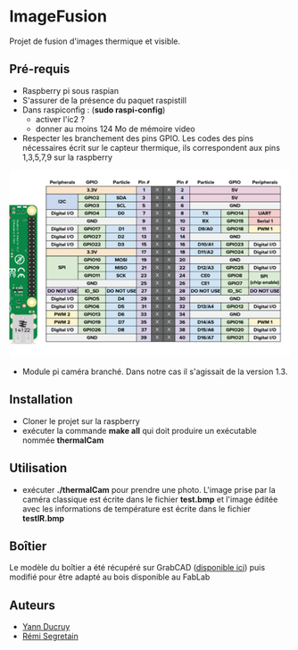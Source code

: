 # ImageFusion

Projet de fusion d'images thermique et visible.

## Pré-requis
- Raspberry pi sous raspian
- S'assurer de la présence du paquet raspistill
- Dans raspiconfig : (**sudo raspi-config**)
  - activer l'ic2 ?
  - donner au moins 124 Mo de mémoire video
- Respecter les branchement des pins GPIO. Les codes des pins nécessaires écrit sur le capteur thermique, ils correspondent aux pins 1,3,5,7,9 sur la raspberry

![GPIO](./gpio.png?raw=true)

- Module pi caméra branché. Dans notre cas il s'agissait de la version 1.3.

## Installation
- Cloner le projet sur la raspberry
- exécuter la commande **make all** qui doit produire un exécutable nommée **thermalCam**

## Utilisation
- exécuter **./thermalCam** pour prendre une photo. L'image prise par la caméra classique est écrite dans le fichier **test.bmp** et l'image éditée avec les informations de température est écrite dans le fichier **testIR.bmp**


## Boîtier
Le modèle du boîtier a été récupéré sur GrabCAD ([disponible ici](https://grabcad.com/library/laser-cut-wood-case-for-raspberry-pi-3-1)) puis modifié pour être adapté au bois disponible au FabLab

## Auteurs
- [Yann Ducruy](https://github.com/yannou38)
- [Rémi Segretain](https://github.com/rsegretain)
